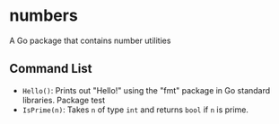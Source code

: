 # numbers
A Go package that contains number utilities

## Command List

* `Hello()`: Prints out "Hello!" using the "fmt" package in Go standard libraries. Package test
* `IsPrime(n)`: Takes `n` of type `int` and returns `bool` if `n` is prime.
